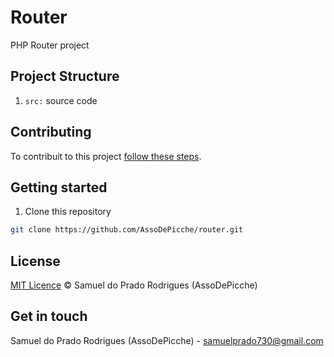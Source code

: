 # Router

PHP Router project

## Project Structure

1. `src:` source code

## Contributing

To contribuit to this project [follow these steps](./CONTRIBUTING).

## Getting started

1. Clone this repository

```bash
git clone https://github.com/AssoDePicche/router.git
```

## License

[MIT Licence](./LICENSE) © Samuel do Prado Rodrigues (AssoDePicche)

## Get in touch

Samuel do Prado Rodrigues (AssoDePicche) - samuelprado730@gmail.com
